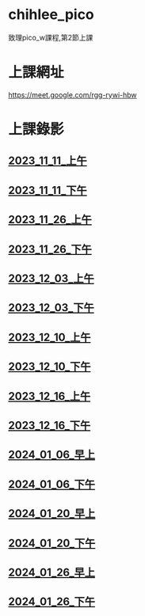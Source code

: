 # __chihlee_pico__
致理pico_w課程,第2節上課

# 上課網址
https://meet.google.com/rgg-rywi-hbw

# 上課錄影

## [2023_11_11_上午](https://youtube.com/live/d4kCf4p2T6E)

## [2023_11_11_下午](https://youtube.com/live/pVvPs_qJhNY)

## [2023_11_26_上午](https://youtube.com/live/xjF-LAo4vEY)

## [2023_11_26_下午](https://youtube.com/live/WtbsFRo0s5U)

## [2023_12_03_上午](https://youtube.com/live/0BnhcdTyDCU)

## [2023_12_03_下午](https://youtube.com/live/Ol4FaxD5gRA)

## [2023_12_10_上午](https://youtube.com/live/1SQZFUCGzak)

## [2023_12_10_下午](https://youtube.com/live/aEvrcbNypIc)

## [2023_12_16_上午](https://youtube.com/live/9fKW1rJMfFY)

## [2023_12_16_下午](https://youtube.com/live/r4Sy24Yi2Ho)

## [2024_01_06_早上](https://youtube.com/live/F8bdmPqvkn8)

## [2024_01_06_下午](https://youtube.com/live/iN4Tf5mYBSc)

## [2024_01_20_早上](https://youtube.com/live/w5-RQI6SJco)

## [2024_01_20_下午](https://youtube.com/live/cOKGWs5K_3o)

## [2024_01_26_早上](https://youtube.com/live/braPQyv3Wdo)

## [2024_01_26_下午](https://youtube.com/live/DyafTsMWiUs)
